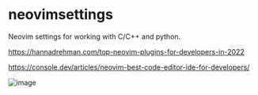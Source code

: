 # neovimsettings

Neovim settings for working with C/C++ and python.

https://hannadrehman.com/top-neovim-plugins-for-developers-in-2022

https://console.dev/articles/neovim-best-code-editor-ide-for-developers/

![image](https://user-images.githubusercontent.com/32228946/198881723-f3244ae9-29cf-4571-b08c-a2bc48f7ae64.png)
